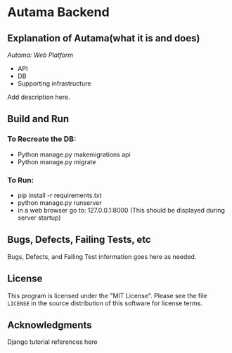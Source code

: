 # Autama Backend

## Explanation of Autama(what it is and does)
_Autama: Web Platform_  

* API
* DB
* Supporting infrastructure

Add description here. 


## Build and Run  

### To Recreate the DB: 
  * Python manage.py makemigrations api
  * Python manage.py migrate


### To Run:
  * pip install -r requirements.txt
  * python manage.py runserver
  * in a web browser go to: 127.0.0.1:8000 (This should be displayed during server startup)


## Bugs, Defects, Failing Tests, etc

Bugs, Defects, and Failing Test information goes here as needed.


## License

This program is licensed under the "MIT License".  Please
see the file `LICENSE` in the source distribution of this
software for license terms.  

## Acknowledgments  

Django tutorial references here



